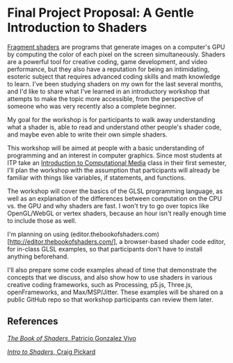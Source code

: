 # Final Project Proposal: A Gentle Introduction to Shaders

[Fragment shaders](https://thebookofshaders.com/01/) are programs that generate images on a computer's GPU by computing the color of each pixel on the screen simultaneously. Shaders are a powerful tool for creative coding, game development, and video performance, but they also have a reputation for being an intimidating, esoteric subject that requires advanced coding skills and math knowledge to learn. I've been studying shaders on my own for the last several months, and I'd like to share what I've learned in an introductory workshop that attempts to make the topic more accessible, from the perspective of someone who was very recently also a complete beginner.

My goal for the workshop is for participants to walk away understanding what a shader is, able to read and understand other people's shader code, and maybe even able to write their own simple shaders.

This workshop will be aimed at people with a basic understanding of programming and an interest in computer graphics. Since most students at ITP take an [Introduction to Computational Media](https://github.com/ITPNYU/ICM-2017) class in their first semester, I'll plan the workshop with the assumption that participants will already be familiar with things like variables, if statements, and functions.

The workshop will cover the basics of the GLSL programming language, as well as an explanation of the differences between computation on the CPU vs. the GPU and why shaders are fast. I won't try to go over topics like OpenGL/WebGL or vertex shaders, because an hour isn't really enough time to include those as well.

I'm planning on using (editor.thebookofshaders.com)[http://editor.thebookofshaders.com/], a browser-based shader code editor, for in-class GLSL examples, so that participants don't have to install anything beforehand.

I'll also prepare some code examples ahead of time that demonstrate the concepts that we discuss, and also show how to use shaders in various creative coding frameworks, such as Processing, p5.js, Three.js, openFrameworks, and Max/MSP/Jitter. These examples will be shared on a public GitHub repo so that workshop participants can review them later.

## References

[_The Book of Shaders_, Patricio Gonzalez Vivo](https://thebookofshaders.com/)

[_Intro to Shaders_, Craig Pickard](https://github.com/Craigson/Intro_to_shaders)
